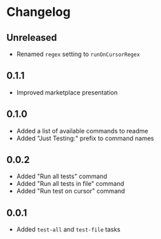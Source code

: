 # Changelog

## Unreleased

- Renamed `regex` setting to `runOnCursorRegex`

## 0.1.1

- Improved marketplace presentation

## 0.1.0

- Added a list of available commands to readme
- Added "Just Testing:" prefix to command names

## 0.0.2

- Added "Run all tests" command
- Added "Run all tests in file" command
- Added "Run test on cursor" command

## 0.0.1

- Added `test-all` and `test-file` tasks
